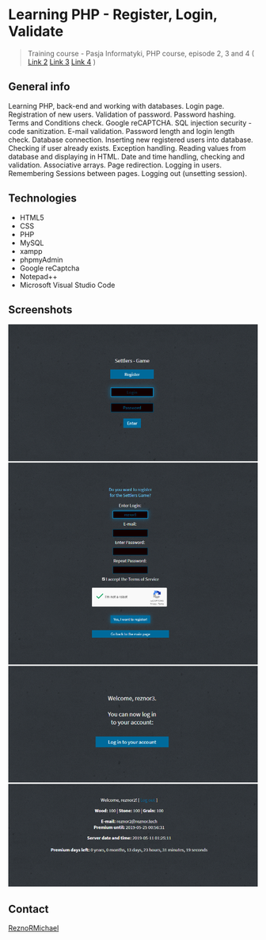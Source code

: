 # Learning PHP - Register, Login, Validate

> Training course - Pasja Informatyki, PHP course, episode 2, 3 and 4 ( [Link 2](https://www.youtube.com/watch?v=Pp578w7C9hE) [Link 3](https://www.youtube.com/watch?v=fMJw90n8M60) [Link 4](https://www.youtube.com/watch?v=U-LqhOrkkq8) )

## General info

Learning PHP, back-end and working with databases.
Login page. Registration of new users. Validation of password. Password hashing. Terms and Conditions check. Google reCAPTCHA. SQL injection security - code sanitization. E-mail validation. Password length and login length check. Database connection. Inserting new registered users into database. Checking if user already exists. Exception handling. Reading values from database and displaying in HTML. Date and time handling, checking and validation. Associative arrays. Page redirection. Logging in users. Remembering Sessions between pages. Logging out (unsetting session).

## Technologies

* HTML5
* CSS
* PHP
* MySQL
* xampp
* phpmyAdmin
* Google reCaptcha
* Notepad++
* Microsoft Visual Studio Code

## Screenshots

![example](screen1.png)
![example](screen2.png)
![example](screen3.png)
![example](screen4.png)

## Contact

[ReznoRMichael](https://github.com/ReznoRMichael)